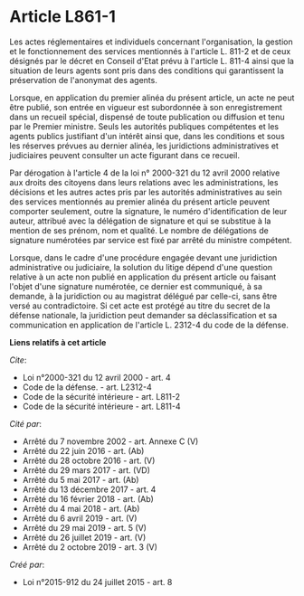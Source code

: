 # Article L861-1

Les actes réglementaires et individuels concernant l'organisation, la gestion et le fonctionnement des services mentionnés à
l'article L. 811-2 et de ceux désignés par le décret en Conseil d'Etat prévu à l'article L. 811-4 ainsi que la situation de
leurs agents sont pris dans des conditions qui garantissent la préservation de l'anonymat des agents. 

Lorsque, en application du premier alinéa du présent article, un acte ne peut être publié, son entrée en vigueur est
subordonnée à son enregistrement dans un recueil spécial, dispensé de toute publication ou diffusion et tenu par le Premier
ministre. Seuls les autorités publiques compétentes et les agents publics justifiant d'un intérêt ainsi que, dans les
conditions et sous les réserves prévues au dernier alinéa, les juridictions administratives et judiciaires peuvent consulter
un acte figurant dans ce recueil. 

Par dérogation à l'article 4 de la loi n° 2000-321 du 12 avril 2000 relative aux droits des citoyens dans leurs relations
avec les administrations, les décisions et les autres actes pris par les autorités administratives au sein des services
mentionnés au premier alinéa du présent article peuvent comporter seulement, outre la signature, le numéro d'identification
de leur auteur, attribué avec la délégation de signature et qui se substitue à la mention de ses prénom, nom et qualité. Le
nombre de délégations de signature numérotées par service est fixé par arrêté du ministre compétent. 

Lorsque, dans le cadre d'une procédure engagée devant une juridiction administrative ou judiciaire, la solution du litige
dépend d'une question relative à un acte non publié en application du présent article ou faisant l'objet d'une signature
numérotée, ce dernier est communiqué, à sa demande, à la juridiction ou au magistrat délégué par celle-ci, sans être versé au
contradictoire. Si cet acte est protégé au titre du secret de la défense nationale, la juridiction peut demander sa
déclassification et sa communication en application de l'article L. 2312-4 du code de la défense.

**Liens relatifs à cet article**

_Cite_:

  - Loi n°2000-321 du 12 avril 2000 - art. 4
  - Code de la défense. - art. L2312-4
  - Code de la sécurité intérieure - art. L811-2
  - Code de la sécurité intérieure - art. L811-4

_Cité par_:

  - Arrêté du 7 novembre 2002 - art. Annexe C (V)
  - Arrêté du 22 juin 2016 - art. (Ab)
  - Arrêté du 28 octobre 2016 - art. (V)
  - Arrêté du 29 mars 2017 - art. (VD)
  - Arrêté du 5 mai 2017 - art. (Ab)
  - Arrêté du 13 décembre 2017 - art. 4
  - Arrêté du 16 février 2018 - art. (Ab)
  - Arrêté du 4 mai 2018 - art. (Ab)
  - Arrêté du 6 avril 2019 - art. (V)
  - Arrêté du 29 mai 2019 - art. 5 (V)
  - Arrêté du 26 juillet 2019 - art. (V)
  - Arrêté du 2 octobre 2019 - art. 3 (V)

_Créé par_:

  - Loi n°2015-912 du 24 juillet 2015 - art. 8
